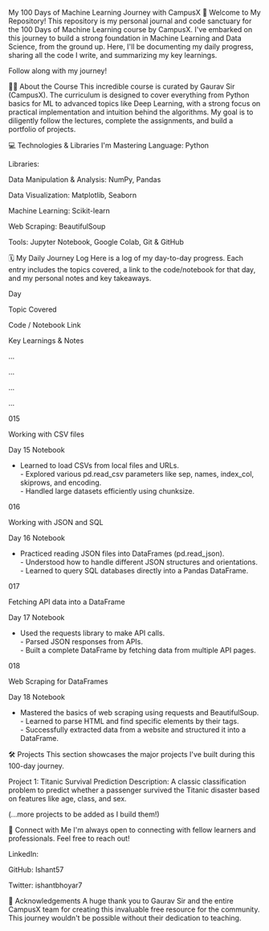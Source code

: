 My 100 Days of Machine Learning Journey with CampusX
🚀 Welcome to My Repository!
This repository is my personal journal and code sanctuary for the 100 Days of Machine Learning course by CampusX. I've embarked on this journey to build a strong foundation in Machine Learning and Data Science, from the ground up. Here, I'll be documenting my daily progress, sharing all the code I write, and summarizing my key learnings.

Follow along with my journey!

👨‍🏫 About the Course
This incredible course is curated by Gaurav Sir (CampusX). The curriculum is designed to cover everything from Python basics for ML to advanced topics like Deep Learning, with a strong focus on practical implementation and intuition behind the algorithms. My goal is to diligently follow the lectures, complete the assignments, and build a portfolio of projects.

💻 Technologies & Libraries I'm Mastering
Language: Python

Libraries:

Data Manipulation & Analysis: NumPy, Pandas

Data Visualization: Matplotlib, Seaborn

Machine Learning: Scikit-learn

Web Scraping: BeautifulSoup

Tools: Jupyter Notebook, Google Colab, Git & GitHub

🗓️ My Daily Journey Log
Here is a log of my day-to-day progress. Each entry includes the topics covered, a link to the code/notebook for that day, and my personal notes and key takeaways.

Day

Topic Covered

Code / Notebook Link

Key Learnings & Notes

...

...

...

...

015

Working with CSV files

Day 15 Notebook

- Learned to load CSVs from local files and URLs.<br>- Explored various pd.read_csv parameters like sep, names, index_col, skiprows, and encoding.<br>- Handled large datasets efficiently using chunksize.

016

Working with JSON and SQL

Day 16 Notebook

- Practiced reading JSON files into DataFrames (pd.read_json).<br>- Understood how to handle different JSON structures and orientations.<br>- Learned to query SQL databases directly into a Pandas DataFrame.

017

Fetching API data into a DataFrame

Day 17 Notebook

- Used the requests library to make API calls.<br>- Parsed JSON responses from APIs.<br>- Built a complete DataFrame by fetching data from multiple API pages.

018

Web Scraping for DataFrames

Day 18 Notebook

- Mastered the basics of web scraping using requests and BeautifulSoup.<br>- Learned to parse HTML and find specific elements by their tags.<br>- Successfully extracted data from a website and structured it into a DataFrame.


🛠️ Projects
This section showcases the major projects I've built during this 100-day journey.

Project 1: Titanic Survival Prediction
Description: A classic classification problem to predict whether a passenger survived the Titanic disaster based on features like age, class, and sex.



(...more projects to be added as I build them!)

🔗 Connect with Me
I'm always open to connecting with fellow learners and professionals. Feel free to reach out!

LinkedIn: 

GitHub: Ishant57

Twitter: ishantbhoyar7

🙏 Acknowledgements
A huge thank you to Gaurav Sir and the entire CampusX team for creating this invaluable free resource for the community. This journey wouldn't be possible without their dedication to teaching.
